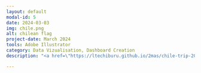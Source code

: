 ```yaml
---
layout: default
modal-id: 5
date: 2024-03-03
img: chile.png
alt: chilean flag
project-date: March 2024
tools: Adobe Illustrator
category: Data Vizualisation, Dashboard Creation
description: "<a href=\"https://ltechiburu.github.io/2mas/chile-trip-2024.png\" target=\"_blank\" style=\"color: blue;\"><b><i>My latest trip to Chile, by the numbers.</i></b></a>"

---
```

